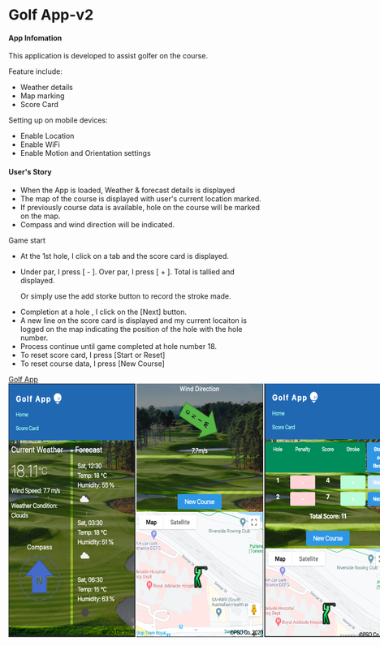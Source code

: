 <h1>Golf App-v2</h1>




<h4>App Infomation</h4>
<p>
This application is developed to assist golfer on the course.
</p>
<p>
Feature include: 
<ul><li>Weather details</li><li> Map marking</li><li>Score Card</li>
</ul>
</p>
Setting up on mobile devices:
<ul><li>Enable Location</li><li>Enable WiFi</li><li>Enable Motion and Orientation settings</li>
</ul>
<h4>User's Story</h4>
<ul>
<li>
When the App is loaded, Weather & forecast details is displayed 
</li>
<li>
The map of the course is displayed with user's current location marked.
</li>
<li>
If previously course data is available, hole on the course will be marked on the map.
</li>
<li>
Compass and wind direction will be indicated.
</li>
</ul>
<div>
Game start
</div>
<ul>
<li>
At the 1st hole, I click on a tab and the score card is displayed.
</li>
<li>
<p>Under par, I press [ - ]. Over par, I press [ + ]. Total is tallied and displayed.</p>
<p>Or simply use the add storke button to record the stroke made.</p>
</li>
<li>
Completion at a hole , I click on the [Next] button.
</li>
<li>
A new line on the score card is displayed and my current locaiton is logged on the map indicating the position of the hole with the hole number.
</li>
<li>
Process continue until game completed at hole number 18.
</li>
<li>
To reset score card, I press [Start or Reset]
</li>
<li>
To reset course data, I press [New Course]
</li>
</ul>
<a href='https://a1718367.github.io/GolfApp-v2/'>Golf App</a>

<div style="display:flex">
<img src='assets/home1.png' alt='screenshothome' width="250" height="500">
<img src='assets/home2.png' alt='screenshothome' width="250" height="500" style="margin-left:2px">
<img src='assets/scorecard.png' alt='screenshothome' width="250" height="500" style="margin-left:2px">
</div>